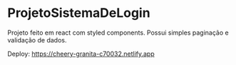 # ProjetoSistemaDeLogin

Projeto feito em react com styled components. Possui simples paginação e validação de dados.

Deploy: https://cheery-granita-c70032.netlify.app
